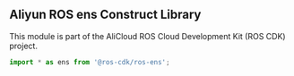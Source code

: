 ## Aliyun ROS ens Construct Library

This module is part of the AliCloud ROS Cloud Development Kit (ROS CDK) project.

```ts
import * as ens from '@ros-cdk/ros-ens';
```